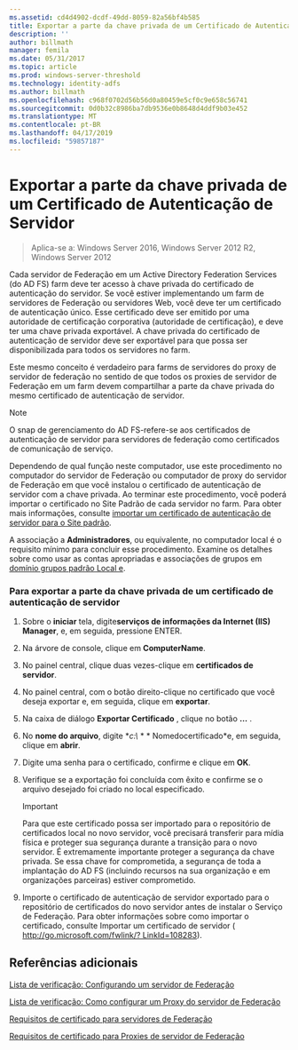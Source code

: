 ```yaml
---
ms.assetid: cd4d4902-dcdf-49dd-8059-82a56bf4b585
title: Exportar a parte da chave privada de um Certificado de Autenticação de Servidor
description: ''
author: billmath
manager: femila
ms.date: 05/31/2017
ms.topic: article
ms.prod: windows-server-threshold
ms.technology: identity-adfs
ms.author: billmath
ms.openlocfilehash: c968f0702d56b56d0a80459e5cf0c9e658c56741
ms.sourcegitcommit: 0d0b32c8986ba7db9536e0b8648d4ddf9b03e452
ms.translationtype: MT
ms.contentlocale: pt-BR
ms.lasthandoff: 04/17/2019
ms.locfileid: "59857187"
---
```

# <a name="export-the-private-key-portion-of-a-server-authentication-certificate"></a>Exportar a parte da chave privada de um Certificado de Autenticação de Servidor

>Aplica-se a: Windows Server 2016, Windows Server 2012 R2, Windows Server 2012

Cada servidor de Federação em um Active Directory Federation Services \(do AD FS\) farm deve ter acesso à chave privada do certificado de autenticação do servidor. Se você estiver implementando um farm de servidores de Federação ou servidores Web, você deve ter um certificado de autenticação único. Esse certificado deve ser emitido por uma autoridade de certificação corporativa \(autoridade de certificação\), e deve ter uma chave privada exportável. A chave privada do certificado de autenticação de servidor deve ser exportável para que possa ser disponibilizada para todos os servidores no farm.  
  
Este mesmo conceito é verdadeiro para farms de servidores do proxy de servidor de federação no sentido de que todos os proxies de servidor de Federação em um farm devem compartilhar a parte da chave privada do mesmo certificado de autenticação de servidor.  
  
> [!NOTE]  
> O snap de gerenciamento do AD FS\-refere-se aos certificados de autenticação de servidor para servidores de federação como certificados de comunicação de serviço.  
  
Dependendo de qual função neste computador, use este procedimento no computador do servidor de Federação ou computador de proxy do servidor de Federação em que você instalou o certificado de autenticação de servidor com a chave privada. Ao terminar este procedimento, você poderá importar o certificado no Site Padrão de cada servidor no farm. Para obter mais informações, consulte [importar um certificado de autenticação de servidor para o Site padrão](Import-a-Server-Authentication-Certificate-to-the-Default-Web-Site.md).  
  
A associação a **Administradores**, ou equivalente, no computador local é o requisito mínimo para concluir esse procedimento.  Examine os detalhes sobre como usar as contas apropriadas e associações de grupos em [domínio grupos padrão Local e](https://go.microsoft.com/fwlink/?LinkId=83477).   
  
### <a name="to-export-the-private-key-portion-of-a-server-authentication-certificate"></a>Para exportar a parte da chave privada de um certificado de autenticação de servidor  
  
1.  Sobre o **iniciar** tela, digite**serviços de informações da Internet \(IIS\) Manager**, e, em seguida, pressione ENTER.  
  
2.  Na árvore de console, clique em **ComputerName**.  
  
3.  No painel central, clique duas vezes\-clique em **certificados de servidor**.  
  
4.  No painel central, com o botão direito\-clique no certificado que você deseja exportar e, em seguida, clique em **exportar**.  
  
5.  Na caixa de diálogo **Exportar Certificado** , clique no botão **…** .  
  
6.  No **nome do arquivo**, digite **c:\\* * * Nomedocertificado*e, em seguida, clique em **abrir**.  
  
7.  Digite uma senha para o certificado, confirme e clique em **OK**.  
  
8.  Verifique se a exportação foi concluída com êxito e confirme se o arquivo desejado foi criado no local especificado.  
  
    > [!IMPORTANT]  
    > Para que este certificado possa ser importado para o repositório de certificados local no novo servidor, você precisará transferir para mídia física e proteger sua segurança durante a transição para o novo servidor. É extremamente importante proteger a segurança da chave privada. Se essa chave for comprometida, a segurança de toda a implantação do AD FS \(incluindo recursos na sua organização e em organizações parceiras\) estiver comprometido.  
  
9. Importe o certificado de autenticação de servidor exportado para o repositório de certificados do novo servidor antes de instalar o Serviço de Federação. Para obter informações sobre como importar o certificado, consulte Importar um certificado de servidor \( [http:\/\/go.microsoft.com\/fwlink\/? LinkId\=108283](https://go.microsoft.com/fwlink/?LinkId=108283)\).  
  
## <a name="additional-references"></a>Referências adicionais  
[Lista de verificação: Configurando um servidor de Federação](Checklist--Setting-Up-a-Federation-Server.md)  
  
[Lista de verificação: Como configurar um Proxy do servidor de Federação](Checklist--Setting-Up-a-Federation-Server-Proxy.md)  
  
[Requisitos de certificado para servidores de Federação](https://technet.microsoft.com/library/dd807040.aspx)  
  
[Requisitos de certificado para Proxies de servidor de Federação](https://technet.microsoft.com/library/dd807054.aspx)  
  

